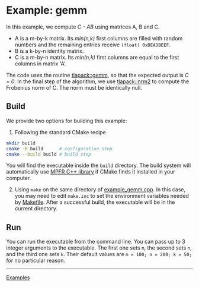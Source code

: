 # Example: gemm

In this example, we compute _C - AB_ using matrices A, B and C.

- A is a m-by-k matrix. Its _min(n,k)_ first columns are filled with random numbers and the remaining entries receive `(float) 0xDEADBEEF`.
- B is a k-by-n identity matrix.
- C is a m-by-n matrix. Its _min(n,k)_ first columns are equal to the first columns in matrix 'A'.

The code uses the routine [tlapack::gemm](../../include/blas/gemm.hpp), so that the expected output is _C = 0_. In the final step of the algorithm, we use [tlapack::nrm2](../../include/blas/nrm2.hpp) to compute the Frobenius norm of C. The norm must be identically null.

## Build

We provide two options for building this example:

1. Following the standard CMake recipe

```sh
mkdir build
cmake -B build      # configuration step
cmake --build build # build step
```

You will find the executable inside the `build` directory. The build system will automatically use [MPFR C++ library](http://www.holoborodko.com/pavel/mpfr/) if CMake finds it installed in your computer.

2. Using `make` on the same directory of [example_gemm.cpp](example_gemm.cpp). In this case, you may need to edit `make.inc` to set the environment variables needed by [Makefile](Makefile). After a successful build, the executable will be in the current directory.

## Run

You can run the executable from the command line. You can pass up to 3 integer arguments to the executable. The first one sets `m`, the second sets `n`, and the third one sets `k`. Their default values are `m = 100; n = 200; k = 50;` for no particular reason.

---

[Examples](../README.md#gemm)